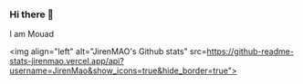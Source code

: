 ### Hi there 👋

I am Mouad

<img align="left" alt="JirenMAO's Github stats" src=https://github-readme-stats-jirenmao.vercel.app/api?username=JirenMao&show_icons=true&hide_border=true">


<!--
**JirenMAO/JirenMAO** is a ✨ _special_ ✨ repository because its `README.md` (this file) appears on your GitHub profile.

Here are some ideas to get you started:

- 🔭 I’m currently working on ...
- 🌱 I’m currently learning ...
- 👯 I’m looking to collaborate on ...
- 🤔 I’m looking for help with ...
- 💬 Ask me about ...
- 📫 How to reach me: ...
- 😄 Pronouns: ...
- ⚡ Fun fact: ...
-->
